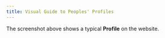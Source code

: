 ```yaml
---
title: Visual Guide to Peoples' Profiles
---
```


The screenshot above shows a typical **Profile** on the website.